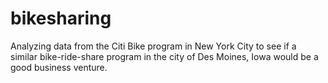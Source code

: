 # bikesharing
Analyzing data from the Citi Bike program in New York City to see if a similar bike-ride-share program in the city of Des Moines, Iowa would be a good business venture.
